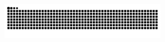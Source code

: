   ![Snake animation](https://github.com/PedroDev1571/PedroDev1571/blob/output/github-contribution-grid-snake.svg)
